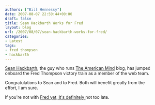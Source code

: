 ```yaml
---
authors: ["Bill Hennessy"]
date: 2007-08-07 22:50:44+00:00
draft: false
title: Sean Hackbarth Works for Fred
layout: blog
url: /2007/08/07/sean-hackbarth-works-for-fred/
categories:
- Latest
tags:
- fred_thompson
- hackbarth
---
```


[Sean Hackbarth](https://www.theamericanmind.com/2007/08/07/im-with-fred/), the guy who runs [The American Mind](https://www.theamericanmind.com) blog, has jumped onboard the Fred Thompson victory train as a member of the web team.

Congratulations to Sean and to Fred.  Both will benefit greatly from the effort, I am sure.

If you're not with [Fred yet, it's definitely ](https://www.imwithfred.com/)not too late.  
